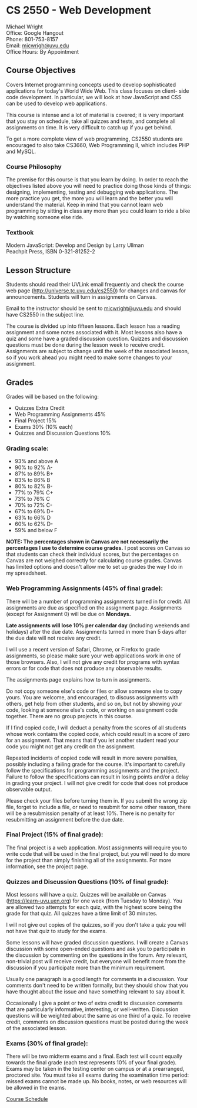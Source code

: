 CS 2550 - Web Development
================================================

Michael Wright   
Office: Google Hangout   
Phone: 801-753-8157   
Email: micwrigh@uvu.edu   
Office Hours: By Appointment   

## Course Objectives

Covers Internet programming concepts used to develop sophisticated applications for 
today's World Wide Web. This class focuses on client- side code development. In particular, 
we will look at how JavaScript and CSS can be used to develop web applications.    

This course is intense and a lot of material is covered; it is very important that you 
stay on schedule, take all quizzes and tests, and complete all assignments on time. It 
is very difficult to catch up if you get behind.   

To get a more complete view of web programming, CS2550 students are encouraged to 
also take CS3660, Web Programming II, which includes PHP and MySQL.   

### Course Philosophy

The premise for this course is that you learn by doing. In order to reach the objectives 
listed above you will need to practice doing those kinds of things: designing, 
implementing, testing and debugging web applications. The more practice you get, the 
more you will learn and the better you will understand the material. Keep in mind that 
you cannot learn web programming by sitting in class any more than you could learn to 
ride a bike by watching someone else ride.    

### Textbook
	
Modern JavaScript: Develop and Design by Larry Ullman    
Peachpit Press, ISBN 0-321-81252-2   

## Lesson Structure

Students should read their UVLink email frequently and check the course web 
page (http://universe.tc.uvu.edu/cs2550) for changes and canvas for announcements. 
Students will turn in assignments on Canvas.    

Email to the instructor should be sent to micwright@uvu.edu and should have CS2550 in 
the subject line.      

The course is divided up into fifteen lessons. Each lesson has a reading assignment and 
some notes associated with it. Most lessons also have a quiz and some have a graded 
discussion question. Quizzes and discussion questions must be done during the lesson 
week to receive credit. Assignments are subject to change until the week of the associated 
lesson, so if you work ahead you might need to make some changes to your assignment.    

## Grades

Grades will be based on the following:   

* Quizzes	Extra Credit
* Web Programming Assignments	45%
* Final Project	15%
* Exams	30% (10% each)
* Quizzes and Discussion Questions	10%

### Grading scale:

* 93% and above	A	 	 
* 90% to 92%	A-	
* 87% to 89%	B+
* 83% to 86%	B	
* 80% to 82%	B-	
* 77% to 79%	C+
* 73% to 76%	C	
* 70% to 72%	C-	
* 67% to 69%	D+
* 63% to 66%	D	
* 60% to 62%	D-	
* 59% and below	F	 	 

**NOTE: The percentages shown in Canvas are not necessarily the percentages I use to determine course grades.** 
I post scores on Canvas so that students can check their individual scores, but the 
percentages on Canvas are not weighed correctly for calculating course grades. Canvas 
has limited options and doesn't allow me to set up grades the way I do in my spreadsheet.   

### Web Programming Assignments (45% of final grade):

There will be a number of programming assignments turned in for credit. All assignments 
are due as specified on the assignment page. Assignments (except for Assignment 0) will be 
due on **Mondays.**

**Late assignments will lose 10% per calendar day** (including weekends and holidays) 
after the due date. Assignments turned in more than 5 days after the due date will 
not receive any credit.   

I will use a recent version of Safari, Chrome, or Firefox to grade assignments, so please 
make sure your web applications work in one of those browsers. Also, I will not give any 
credit for programs with syntax errors or for code that does not produce any observable results.   

The assignments page explains how to turn in assignments.

Do not copy someone else's code or files or allow someone else to copy yours. 
You are welcome, and encouraged, to discuss assignments with others, get help from other 
students, and so on, but not by showing your code, looking at someone else's code, or 
working on assignment code together. There are no group projects in this course.     

If I find copied code, I will deduct a penalty from the scores of all students whose 
work contains the copied code, which could result in a score of zero for an assignment. 
That means that if you let another student read your code you might not get any credit 
on the assignment.     

Repeated incidents of copied code will result in more severe penalties, possibly including 
a failing grade for the course.
It's important to carefully follow the specifications for programming assignments and the 
project. Failure to follow the specifications can result in losing points and/or a delay in 
grading your project. I will not give credit for code that does not produce observable output.    

Please check your files before turning them in. If you submit the wrong zip file, forget to 
include a file, or need to resubmit for some other reason, there will be a resubmission 
penalty of at least 10%. There is no penalty for resubmitting an assignment before the 
due date.    

### Final Project (15% of final grade):

The final project is a web application. Most assignments will require you to write code 
that will be used in the final project, but you will need to do more for the project 
than simply finishing all of the assignments. For more information, see the project page.    

### Quizzes and Discussion Questions (10% of final grade):

Most lessons will have a quiz. Quizzes will be available on Canvas (https://learn-uvu.uen.org) 
for one week (from Tuesday to Monday). You are allowed two attempts for each quiz, with 
the highest score being the grade for that quiz. All quizzes have a time limit of 30 minutes.    

I will not give out copies of the quizzes, so if you don't take a quiz you will not have 
that quiz to study for the exams.    

Some lessons will have graded discussion questions. I will create a Canvas discussion with 
some open-ended questions and ask you to participate in the discussion by commenting on the 
questions in the forum. Any relevant, non-trivial post will receive credit, but everyone 
will benefit more from the discussion if you participate more than the minimum requirement.    

Usually one paragraph is a good length for comments in a discussion. Your comments don't 
need to be written formally, but they should show that you have thought about the issue 
and have something relevant to say about it.    

Occasionally I give a point or two of extra credit to discussion comments that are 
particularly informative, interesting, or well-written. Discussion questions will be 
weighted about the same as one third of a quiz. To receive credit, comments on discussion 
questions must be posted during the week of the associated lesson.     

### Exams (30% of final grade):

There will be two midterm exams and a final. Each test will count equally towards the 
final grade (each test represents 10% of your final grade). Exams may be taken in the 
testing center on campus or at a prearranged, proctored site. You must take all exams 
during the examination time period: missed exams cannot be made up. No books, notes, 
or web resources will be allowed in the exams.    

[Course Schedule](http://universe.tc.uvu.edu/cs2550/schedule.html)

